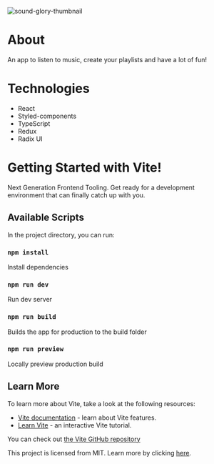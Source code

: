 ![sound-glory-thumbnail](https://user-images.githubusercontent.com/66215200/204311515-526f7c4d-56ad-4554-a96b-89c7d8a6707e.jpg)


# About
An app to listen to music, create your playlists and have a lot of fun!

# Technologies
- React
- Styled-components
- TypeScript
- Redux
- Radix UI

# Getting Started with Vite!
Next Generation Frontend Tooling. Get ready for a development environment that can finally catch up with you.

## Available Scripts

In the project directory, you can run:

### `npm install`
Install dependencies

### `npm run dev`
Run dev server

### `npm run build`
Builds the app for production to the build folder

### `npm run preview`
Locally preview production build

## Learn More

To learn more about Vite, take a look at the following resources:

- [Vite documentation](https://vitejs.dev/) - learn about Vite features.
- [Learn Vite](https://vitejs.dev/guide/) - an interactive Vite tutorial.

You can check out [the Vite GitHub repository](https://github.com/vitejs/vite)

This project is licensed from MIT. Learn more by clicking [here](LICENSE).
